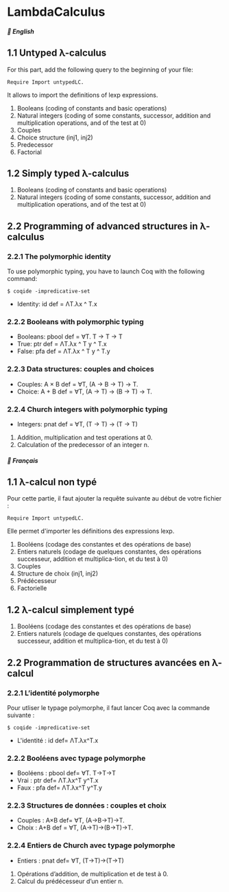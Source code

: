 # LambdaCalculus 

##### 🛑 English

## 1.1 Untyped λ-calculus
For this part, add the following query to the beginning of your file:
```
Require Import untypedLC.
```
It allows to import the definitions of lexp expressions.

1. Booleans (coding of constants and basic operations)
2. Natural integers (coding of some constants, successor, addition and multiplication operations, and of the test at 0)
3. Couples
4. Choice structure (inj1, inj2)
5. Predecessor
6. Factorial

## 1.2 Simply typed λ-calculus
1. Booleans (coding of constants and basic operations)
2. Natural integers (coding of some constants, successor, addition and multiplication operations, and of the test at 0)

## 2.2 Programming of advanced structures in λ-calculus

### 2.2.1 The polymorphic identity
To use polymorphic typing, you have to launch Coq with the following command:
```
$ coqide -impredicative-set
```
* Identity: id def = ΛT.λx ^ T.x

### 2.2.2 Booleans with polymorphic typing
* Booleans: pbool def = ∀T. T → T → T
* True: ptr def = ΛT.λx ^ T y ^ T.x
* False: pfa def = ΛT.λx ^ T y ^ T.y

### 2.2.3 Data structures: couples and choices
* Couples: A × B def = ∀T, (A → B → T) → T.
* Choice: A + B def = ∀T, (A → T) → (B → T) → T.

### 2.2.4 Church integers with polymorphic typing
* Integers: pnat def = ∀T, (T → T) → (T → T)
1. Addition, multiplication and test operations at 0.
2. Calculation of the predecessor of an integer n.

##### 🛑 Français

## 1.1 λ-calcul non typé
Pour cette partie, il faut ajouter la requête suivante au début de votre fichier :
```
Require Import untypedLC.
```
Elle permet d'importer les définitions des expressions lexp.

1.  Booléens (codage des constantes et des opérations de base)
2.  Entiers naturels (codage de quelques constantes, des opérations successeur, addition et multiplica-tion, et du test à 0)
3.  Couples
4.  Structure de choix (inj1, inj2) 
5.  Prédécesseur
6.  Factorielle

## 1.2 λ-calcul simplement typé 
1.  Booléens (codage des constantes et des opérations de base)
2.  Entiers naturels (codage de quelques constantes, des opérations successeur, addition et multiplica-tion, et du test à 0) 

## 2.2  Programmation de structures avancées en λ-calcul

### 2.2.1 L’identité polymorphe 
Pour utliser le typage polymorphe, il faut lancer Coq avec la commande suivante : 
```
$ coqide -impredicative-set
```
* L'identité : id def= ΛT.λx^T.x

### 2.2.2  Booléens avec typage polymorphe 
* Booléens : pbool def= ∀T. T→T→T
* Vrai : ptr def= ΛT.λx^T y^T.x
* Faux : pfa def= ΛT.λx^T y^T.y

### 2.2.3  Structures de données : couples et choix
* Couples : A×B def= ∀T, (A→B→T)→T.
* Choix : A+B def = ∀T, (A→T)→(B→T)→T.

### 2.2.4  Entiers de Church avec typage polymorphe 
* Entiers : pnat def= ∀T, (T→T)→(T→T)
1.  Opérations d’addition, de multiplication et de test à 0.
2.  Calcul du prédécesseur d’un entier n.
